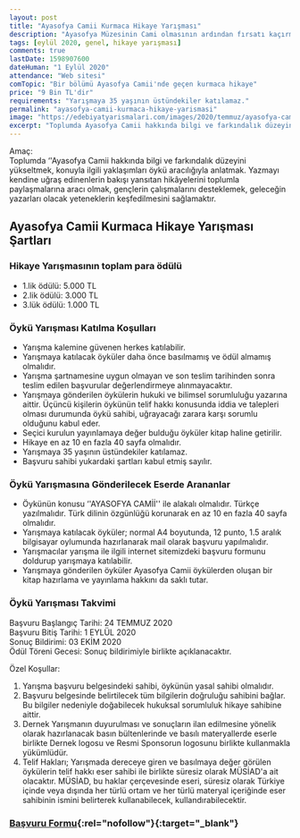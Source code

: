 ```yaml
---
layout: post
title: "Ayasofya Camii Kurmaca Hikaye Yarışması"
description: "Ayasofya Müzesinin Cami olmasının ardından fırsatı kaçırmayanlardan Musiad hikaye yarışması düzenliyor."
tags: [eylül 2020, genel, hikaye yarışması]
comments: true
lastDate: 1598907600  
dateHuman: "1 Eylül 2020"
attendance: "Web sitesi"
comTopic: "Bir bölümü Ayasofya Camii'nde geçen kurmaca hikaye"
price: "9 Bin TL'dir"
requirements: "Yarışmaya 35 yaşının üstündekiler katılamaz."
permalink: "ayasofya-camii-kurmaca-hikaye-yarismasi"
image: "https://edebiyatyarismalari.com/images/2020/temmuz/ayasofya-camii-kurmaca-hikaye-yarismasi.jpg"
excerpt: "Toplumda Ayasofya Camii hakkında bilgi ve farkındalık düzeyini yükseltmek, konuyla ilgili yaklaşımları öykü aracılığıyla anlatmak. Yazmayı kendine uğraş edinenlerin bakışı yansıtan hikâyelerini toplumla paylaşmalarına aracı olmak, gençlerin çalışmalarını desteklemek, geleceğin yazarları olacak yeteneklerin keşfedilmesini sağlamaktır."
---
```


Amaç:  
Toplumda ‘'Ayasofya Camii hakkında bilgi ve farkındalık düzeyini yükseltmek, konuyla ilgili yaklaşımları öykü aracılığıyla anlatmak. Yazmayı kendine uğraş edinenlerin bakışı yansıtan hikâyelerini toplumla paylaşmalarına aracı olmak, gençlerin çalışmalarını desteklemek, geleceğin yazarları olacak yeteneklerin keşfedilmesini sağlamaktır.

## Ayasofya Camii Kurmaca Hikaye Yarışması Şartları

### Hikaye Yarışmasının toplam para ödülü
- 1.lik ödülü: 5.000 TL
- 2.lik ödülü: 3.000 TL
- 3.lük ödülü: 1.000 TL
 

### Öykü Yarışması Katılma Koşulları
- Yarışma kalemine güvenen herkes katılabilir.
- Yarışmaya katılacak öyküler daha önce basılmamış ve ödül almamış olmalıdır.
- Yarışma şartnamesine uygun olmayan ve son teslim tarihinden sonra teslim edilen başvurular değerlendirmeye alınmayacaktır.
- Yarışmaya gönderilen öykülerin hukuki ve bilimsel sorumluluğu yazarına aittir. Üçüncü kişilerin öykünün telif hakkı konusunda iddia ve talepleri olması durumunda öykü sahibi, uğrayacağı zarara karşı sorumlu olduğunu kabul eder.
- Seçici kurulun yayınlamaya değer bulduğu öyküler kitap haline getirilir.
- Hikaye en az 10 en fazla 40 sayfa olmalıdır.
- Yarışmaya 35 yaşının üstündekiler katılamaz.
- Başvuru sahibi yukardaki şartları kabul etmiş sayılır.

### Öykü Yarışmasına Gönderilecek Eserde Arananlar
- Öykünün konusu ‘'AYASOFYA CAMİİ'' ile alakalı olmalıdır. Türkçe yazılmalıdır. Türk dilinin özgünlüğü korunarak en az 10 en fazla 40 sayfa olmalıdır.
- Yarışmaya katılacak öyküler; normal A4 boyutunda, 12 punto, 1.5 aralık bilgisayar oylumunda hazırlanarak mail olarak başvuru yapılmalıdır.
- Yarışmacılar yarışma ile ilgili internet sitemizdeki başvuru formunu doldurup yarışmaya katılabilir.
- Yarışmaya gönderilen öyküler Ayasofya Camii öykülerden oluşan bir kitap hazırlama ve yayınlama hakkını da saklı tutar.

### Öykü Yarışması Takvimi
Başvuru Başlangıç Tarihi: 24 TEMMUZ 2020  
Başvuru Bitiş Tarihi: 1 EYLÜL 2020  
Sonuç Bildirimi: 03 EKİM 2020  
Ödül Töreni Gecesi: Sonuç bildirimiyle birlikte açıklanacaktır.  

Özel Koşullar:  
1. Yarışma başvuru belgesindeki sahibi, öykünün yasal sahibi olmalıdır.
2. Başvuru belgesinde belirtilecek tüm bilgilerin doğruluğu sahibini bağlar. Bu bilgiler nedeniyle doğabilecek hukuksal sorumluluk hikaye sahibine aittir.
3. Dernek Yarışmanın duyurulması ve sonuçların ilan edilmesine yönelik olarak hazırlanacak basın bültenlerinde ve basılı materyallerde eserle birlikte Dernek logosu ve Resmi Sponsorun logosunu birlikte kullanmakla yükümlüdür.
4. Telif Hakları; Yarışmada dereceye giren ve basılmaya değer görülen öykülerin telif hakkı eser sahibi ile birlikte süresiz olarak MÜSİAD'a ait olacaktır. MÜSİAD, bu haklar çerçevesinde eseri, süresiz olarak Türkiye içinde veya dışında her türlü ortam ve her türlü materyal içeriğinde eser sahibinin ismini belirterek kullanabilecek, kullandırabilecektir.

### [Başvuru Formu](https://docs.google.com/forms/d/e/1FAIpQLSeQrqydmTp-DLc2ze026YgJZHhY192yQL7KEYnGG8uKNdIhcQ/viewform?ref=edebiyatyarismalari.com){:rel="nofollow"}{:target="_blank"}